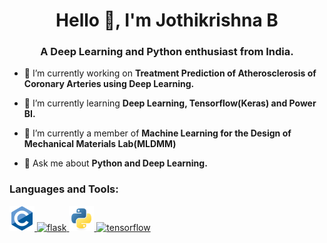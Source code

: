 

<h1 align="center">Hello 👋, I'm Jothikrishna B</h1>
<h3 align="center">A Deep Learning and Python enthusiast from India.</h3>

- 🔭 I’m currently working on **Treatment Prediction of Atherosclerosis of Coronary Arteries using Deep Learning.**

- 🌱 I’m currently learning **Deep Learning, Tensorflow(Keras) and Power BI.**

- 👯 I’m currently a member of **Machine Learning for the Design of Mechanical Materials Lab(MLDMM)**

- 💬 Ask me about **Python and Deep Learning.**


<h3 align="left">Languages and Tools:</h3>
<p align="left"> <a href="https://www.cprogramming.com/" target="_blank"> <img src="https://raw.githubusercontent.com/devicons/devicon/master/icons/c/c-original.svg" alt="c" width="40" height="40"/> </a> <a href="https://flask.palletsprojects.com/" target="_blank"> <img src="https://www.vectorlogo.zone/logos/pocoo_flask/pocoo_flask-icon.svg" alt="flask" width="40" height="40"/> </a> <a href="https://www.python.org" target="_blank"> <img src="https://raw.githubusercontent.com/devicons/devicon/master/icons/python/python-original.svg" alt="python" width="40" height="40"/> </a> <a href="https://www.tensorflow.org" target="_blank"> <img src="https://www.vectorlogo.zone/logos/tensorflow/tensorflow-icon.svg" alt="tensorflow" width="40" height="40"/> </a> </p>

